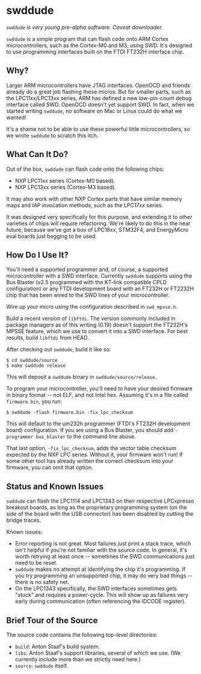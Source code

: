 swddude
=======

*`swddude` is very young pre-alpha software.  Caveat downloader.*

`swddude` is a simple program that can flash code onto ARM Cortex
microcontrollers, such as the Cortex-M0 and M3, using SWD.  It's designed to use
programming interfaces built on the FTDI FT232H interface chip.


Why?
----

Larger ARM microcontrollers have JTAG interfaces.  OpenOCD and friends already
do a great job flashing these micros.  But for smaller parts, such as the
LPC11xx/LPC13xx series, ARM has defined a new low-pin-count debug interface
called SWD.  OpenOCD doesn't yet support SWD.  In fact, when we started writing
`swddude`, no software on Mac or Linux could do what we wanted!

It's a shame not to be able to use these powerful little microcontrollers, so we
wrote `swddude` to scratch this itch.


What Can It Do?
---------------

Out of the box, `swddude` can flash code onto the following chips:

 * NXP LPC11xx series (Cortex-M0 based).
 * NXP LPC13xx series (Cortex-M3 based).

It may also work with other NXP Cortex parts that have similar memory maps and
IAP invocation methods, such as the LPC17xx series.

It was designed very specifically for this purpose, and extending it to other
varieties of chips will require refactoring.  We're likely to do this in the
near future, because we've got a box of LPC18xx, STM32F4, and EnergyMicro eval
boards just begging to be used.


How Do I Use It?
----------------

You'll need a supported programmer and, of course, a supported microcontroller
with a SWD interface.  Currently `swddude` supports using the Bus Blaster (v2.5
programmed with the KT-link compatible CPLD configuration) or any FTDI
development board with an FT232H or FT2232H chip that has been wired to the SWD
lines of your microcontroller.

Wire up your micro using the configuration described in `swd_mpsse.h`.

Build a recent version of `libftdi`.  The version commonly included in package
managers as of this writing (0.19) doesn't support the FT232H's MPSSE feature,
which we use to convert it into a SWD interface.  For best results, build
`libftdi` from HEAD.

After checking out `swddude`, build it like so:

    $ cd swddude/source
    $ make swddude release

This will deposit a `swddude` binary in `swddude/source/release`.

To program your microcontroller, you'll need to have your desired firmware in
binary format -- not ELF, and not Intel hex.  Assuming it's in a file called
`firmware.bin`, you run:

    $ swddude -flash firmware.bin -fix_lpc_checksum

This will default to the um232h programmer (FTDI's FT232H development board)
configuration.  If you are using a Bus Blaster, you should add
`-programmer bus_blaster` to the command line above.

That last option, `-fix_lpc_checksum`, adds the vector table checksum expected
by the NXP LPC series.  Without it, your firmware won't run!  If some other tool
has already written the correct checksum into your firmware, you can omit that
option.


Status and Known Issues
-----------------------

`swddude` can flash the LPC1114 and LPC1343 on their respective LPCxpresso
breakout boards, as long as the proprietary programming system (on the side of
the board with the USB connector) has been disabled by cutting the bridge
traces.

Known issues:

 * Error reporting is not great.  Most failures just print a stack trace, which
   isn't helpful if you're not familiar with the source code.  In general, it's
   worth retrying at least once -- sometimes the SWD communications just need to
   be reset.
 * `swddude` makes no attempt at identifying the chip it's programming.  If you
   try programming an unsupported chip, it may do very bad things -- there is no
   safety net.
 * On the LPC1343 specifically, the SWD interfaces sometimes gets "stuck" and
   requires a power-cycle.  This will show up as failures very early during
   communication (often referencing the IDCODE register).


Brief Tour of the Source
------------------------

The source code contains the following top-level directories:

 * `build`: Anton Staaf's build system.
 * `libs`: Anton Staaf's support libraries, several of which we use.  (We
   currently include more than we strictly need here.)
 * `source`: `swddude` itself.
